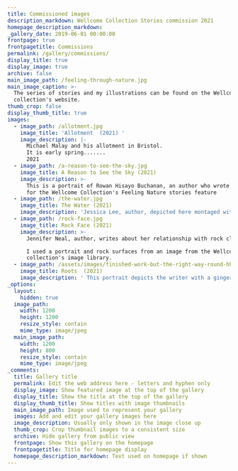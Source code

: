 ```yaml
---
title: Commissioned images
description_markdown: Wellcome Collection Stories commission 2021
homepage_description_markdown:
_gallery_date: 2019-06-01 00:00:00
frontpage: true
frontpagetitle: Commissions
permalink: /gallery/commissions/
display_title: true
display_image: true
archive: false
main_image_path: /feeling-through-nature.jpg
main_image_caption: >-
  The series of stories and my illustrations can be found on the Wellcome
  collection's website.  
thumb_crop: false
display_thumb_title: true
images:
  - image_path: /allotment.jpg
    image_title: 'Allotment  (2021) '
    image_description: |-
      Michael Malay and his allotment in Bristol.
      It is early spring.......
      2021
  - image_path: /a-reason-to-see-the-sky.jpg
    image_title: A Reason to See the Sky (2021)
    image_description: >-
      This is a portrait of Rowan Hisayo Buchanan, an author who wrote a piece
      for the Wellcome Collection's Feeling Nature stories feature
  - image_path: /the-water.jpg
    image_title: The Water (2021)
    image_description: 'Jessica Lee, author, depicted here montaged with her own photos. '
  - image_path: /rock-face.jpg
    image_title: Rock Face (2021)
    image_description: >-
      Jennifer Neal, author, writes about her relationship with rock climbing.

      I used a portrait and rock surfaces from an image from the Wellcome
      collection's image library.
  - image_path: /assets/images/finished-work-but-the-right-way-round-hhhh-1.jpg
    image_title: Roots  (2021)
    image_description: ' This portrait depicts the writer with a ginger plant (Zerumbet Ginger 1776 ref 18195 from the Wellcome Collection''s image library).'
_options:
  layout:
    hidden: true
  image_path:
    width: 1200
    height: 1200
    resize_style: contain
    mime_type: image/jpeg
  main_image_path:
    width: 1200
    height: 800
    resize_style: contain
    mime_type: image/jpeg
_comments:
  title: Gallery title
  permalink: Edit the web address here - letters and hyphen only
  display_image: Show featured image at the top of the gallery
  display_title: Show the title at the top of the gallery
  display_thumb_title: Show titles with image thumbnails
  main_image_path: Image used to represent your gallery
  images: Add and edit your gallery images here
  image_description: Usually only shown in the image close up
  thumb_crop: Crop thumbnail images to a consistent size
  archive: Hide gallery from public view
  frontpage: Show this gallery on the homepage
  frontpagetitle: Title for homepage display
  homepage_description_markdown: Text used on homepage if shown
---
```



